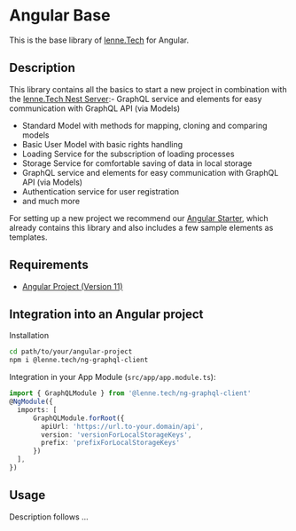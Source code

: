 # Angular Base

This is the base library of [lenne.Tech](https://lenne.tech) for Angular.

## Description

This library contains all the basics to start a new project in combination with the [lenne.Tech Nest Server](https://github.com/lenneTech/nest-server#lennetech-nest-server):- GraphQL service and elements for easy communication with GraphQL API (via Models)
- Standard Model with methods for mapping, cloning and comparing models
- Basic User Model with basic rights handling
- Loading Service for the subscription of loading processes
- Storage Service for comfortable saving of data in local storage
- GraphQL service and elements for easy communication with GraphQL API (via Models)
- Authentication service for user registration
- and much more

For setting up a new project we recommend our [Angular Starter](https://github.com/lenneTech/angular-starter), which already contains this library and also includes a few sample elements as templates.

## Requirements

- [Angular Project (Version 11)](https://angular.io/tutorial/toh-pt0)

## Integration into an Angular project

Installation
```bash
cd path/to/your/angular-project
npm i @lenne.tech/ng-graphql-client
```

Integration in your App Module (`src/app/app.module.ts`):

```typescript
import { GraphQLModule } from '@lenne.tech/ng-graphql-client'
@NgModule({
  imports: [
      GraphQLModule.forRoot({
        apiUrl: 'https://url.to-your.domain/api',
        version: 'versionForLocalStorageKeys',
        prefix: 'prefixForLocalStorageKeys'
      })
  ],
})
```

## Usage

Description follows ...

